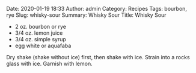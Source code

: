 Date: 2020-01-19 18:33
Author: admin
Category: Recipes
Tags: bourbon, rye
Slug: whisky-sour
Summary: Whisky Sour
Title: Whisky Sour

* 2 oz. bourbon or rye
* 3/4 oz. lemon juice
* 3/4 oz. simple syrup
* egg white or aquafaba

Dry shake (shake without ice) first, then shake with ice. Strain into a rocks glass with ice. Garnish with lemon.


